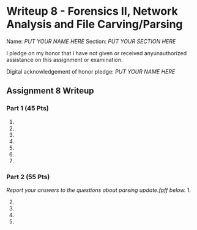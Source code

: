 Writeup 8 - Forensics II, Network Analysis and File Carving/Parsing
=====

Name: *PUT YOUR NAME HERE*
Section: *PUT YOUR SECTION HERE*

I pledge on my honor that I have not given or received anyunauthorized assistance on this assignment or examination.

Digital acknowledgement of honor pledge: *PUT YOUR NAME HERE*

## Assignment 8 Writeup

### Part 1 (45 Pts)
1.

2.

3.

4.

5.

6.

7.

### Part 2 (55 Pts)

*Report your answers to the questions about parsing update.fpff below.*
1.

2.

3.

4.

5.
